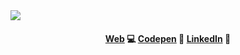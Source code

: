 <img src="https://linkpicture.com/q/ALICIA-NUN%CC%83EZ.png" >

<h4 align="center">
<a href="https://www.alicianunez.net">Web</a> 💻
<a href="https://codepen.io/alicianunez"> Codepen</a> 🎨
<a href="https://www.linkedin.com/in/alicianunezisaac/">LinkedIn</a> 💼
</h4>
<!--
**alicianunex/alicianunex** is a ✨ _special_ ✨ repository because its `README.md` (this file) appears on your GitHub profile.
